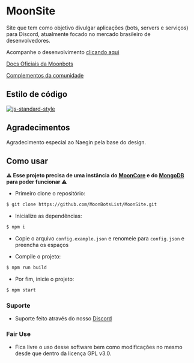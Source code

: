 # MoonSite

Site que tem como objetivo divulgar aplicações (bots, servers e serviços) para Discord, atualmente focado no mercado brasileiro de desenvolvedores.

Acompanhe o desenvolvimento [clicando aqui](https://github.com/MoonBotsList)

[Docs Oficiais da Moonbots](https://docs.moonbotslist.xyz/)

[Complementos da comunidade](https://github.com/MoonBotsList/MoonSite/wiki#projetos-da-comunidade)

## Estilo de código

[![js-standard-style](https://cdn.rawgit.com/standard/standard/master/badge.svg)](http://standardjs.com)

## Agradecimentos

Agradecimento especial ao Naegin pela base do design.

## Como usar

**⚠ Esse projeto precisa de uma instância do [MoonCore](https://github.com/MoonBotsList/MoonCore) e do [MongoDB](https://www.mongodb.com/) para poder funcionar ⚠**

- Primeiro clone o repositório:
```sh
$ git clone https://github.com/MoonBotsList/MoonSite.git
```

- Inicialize as dependências:
```sh
$ npm i
```

- Copie o arquivo `config.example.json` e renomeie para `config.json` e preencha os espaços

- Compile o projeto: 
```sh
$ npm run build
```

- Por fim, inicie o projeto:
```sh
$ npm start
```

### Suporte

- Suporte feito através do nosso [Discord](https://moonbotslist.xyz/discord)

### Fair Use

- Fica livre o uso desse software bem como modificações no mesmo desde que dentro da licença GPL v3.0.

